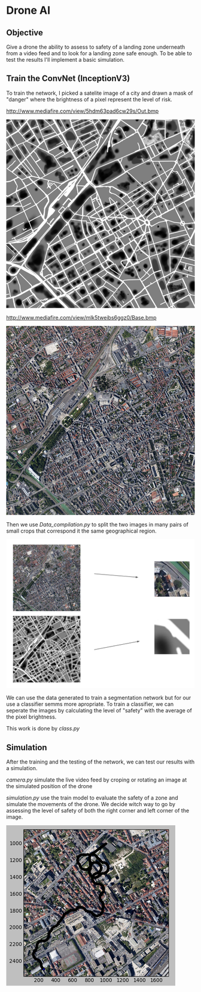 # Drone AI

## Objective

Give a drone the ability to assess to safety of a landing zone underneath from a video feed and to look for a landing zone safe enough. To be able to test the results I'll implement a basic simulation.

## Train the ConvNet (InceptionV3) 

To train the network, I picked a satelite image of a city and drawn a mask of "danger" where the brightness of a pixel represent the level of risk.

http://www.mediafire.com/view/5hdm63pad6cw29s/Out.bmp

![out](preview_out.png)

http://www.mediafire.com/view/mlk5tweibs6ggz0/Base.bmp

![base](preview_base.png)


Then we use *Data_compilation.py* to split the two images in many pairs of small crops that correspond it the same geographical region. 

![split](preview_split.png)

We can use the data generated to train a segmentation network but for our use a classifier semms more apropriate.
To train a classifier, we can seperate the images by calculating the level of "safety" with the average of the pixel brightness.

This work is done by *class.py*

## Simulation

After the training and the testing of the network, we can test our results with a simulation.

*camera.py* simulate the live video feed by croping or rotating an image at the simulated position of the drone

*simulation.py* use the train model to evaluate the safety of a zone and simulate the movements of the drone. We decide witch way to go by assessing the level of safety of both the right corner and left corner of the image.

![simulation](simulation.png)
